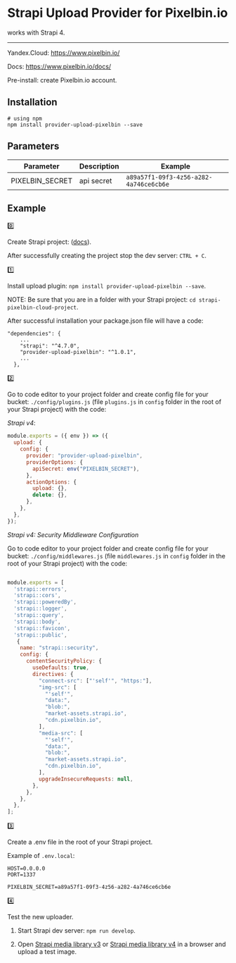 # Strapi Upload Provider for Pixelbin.io

works with Strapi 4.

---

Yandex.Cloud: <https://www.pixelbin.io/>

Docs: <https://www.pixelbin.io/docs/>

Pre-install: create Pixelbin.io account.

## Installation

```
# using npm
npm install provider-upload-pixelbin --save
```

## Parameters

| Parameter  | Description | Example |
| ------------- | ------------- | ------------- |
| PIXELBIN_SECRET | api secret | `a89a57f1-09f3-4z56-a282-4a746ce6cb6e` |

## Example

:zero:

Create Strapi project: ([docs](https://docs.strapi.io/dev-docs/quick-start)).

After successfully creating the project stop the dev server: `CTRL + C`.

:one:

Install upload plugin: `npm install provider-upload-pixelbin --save`.

NOTE: Be sure that you are in a folder with your Strapi project: `cd strapi-pixelbin-cloud-project`.

After successful installation your package.json file will have a code:

```
"dependencies": {
    ...
    "strapi": "^4.7.0",
    "provider-upload-pixelbin": "^1.0.1",
    ...
  },
```

:two:

Go to code editor to your project folder and create config file for your bucket: `./config/plugins.js` (file `plugins.js` in `config` folder in the root of your Strapi project) with the code:



*Strapi v4*:

```javascript
module.exports = ({ env }) => ({
  upload: {
    config: {
      provider: "provider-upload-pixelbin",
      providerOptions: {
        apiSecret: env("PIXELBIN_SECRET"),
      },
      actionOptions: {
        upload: {},
        delete: {},
      },
    },
  },
});
```

*Strapi v4: Security Middleware Configuration*

Go to code editor to your project folder and create config file for your bucket: `./config/middlewares.js` (file `middlewares.js` in `config` folder in the root of your Strapi project) with the code:

```javascript

module.exports = [
  'strapi::errors',
  'strapi::cors',
  'strapi::poweredBy',
  'strapi::logger',
  'strapi::query',
  'strapi::body',
  'strapi::favicon',
  'strapi::public',
   {
    name: "strapi::security",
    config: {
      contentSecurityPolicy: {
        useDefaults: true,
        directives: {
          "connect-src": ["'self'", "https:"],
          "img-src": [
            "'self'",
            "data:",
            "blob:",
            "market-assets.strapi.io",
            "cdn.pixelbin.io",
          ],
          "media-src": [
            "'self'",
            "data:",
            "blob:",
            "market-assets.strapi.io",
            "cdn.pixelbin.io",
          ],
          upgradeInsecureRequests: null,
        },
      },
    },
  },
];
```


:three:

Create a .env file in the root of your Strapi project.

Example of `.env.local`:

```
HOST=0.0.0.0
PORT=1337

PIXELBIN_SECRET=a89a57f1-09f3-4z56-a282-4a746ce6cb6e
```

:four:

Test the new uploader.

1. Start Strapi dev server: `npm run develop`.

2. Open [Strapi media library v3](http://localhost:1337/admin/plugins/upload) or [Strapi media library v4](http://localhost:1337/admin/settings/media-library) in a browser and upload a test image.